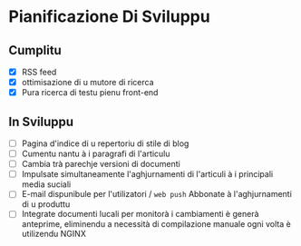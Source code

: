 # Pianificazione Di Sviluppu

## Cumplitu

- [x] RSS feed
- [x] ottimisazione di u mutore di ricerca
- [x] Pura ricerca di testu pienu front-end

## In Sviluppu

- [ ] Pagina d'indice di u repertoriu di stile di blog
- [ ] Cumentu nantu à i paragrafi di l'articulu
- [ ] Cambia trà parechje versioni di documenti
- [ ] Impulsate simultaneamente l'aghjurnamenti di l'articuli à i principali media suciali
- [ ] E-mail dispunibule per l'utilizatori / `web push` Abbonate à l'aghjurnamenti di u produttu
- [ ] Integrate documenti lucali per monitorà i cambiamenti è generà anteprime, eliminendu a necessità di compilazione manuale ogni volta è utilizendu NGINX